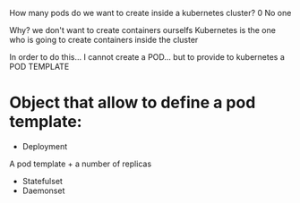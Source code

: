 How many pods do we want to create inside a kubernetes cluster? 0 No one

Why? we don't want to create containers ourselfs
Kubernetes is the one who is going to create containers inside the cluster

In order to do this... I cannot create a POD... but to provide to kubernetes a POD TEMPLATE

# Object that allow to define a pod template:

- Deployment

A pod template + a number of replicas 

- Statefulset
- Daemonset